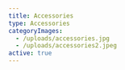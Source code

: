 ```yaml
---
title: Accessories
type: Accessories
categoryImages:
  - /uploads/accessories.jpg
  - /uploads/accessories2.jpeg
active: true
---
```

